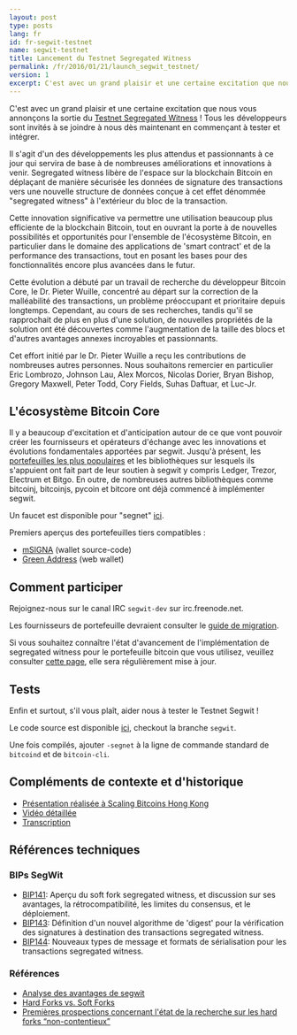```yaml
---
layout: post
type: posts
lang: fr
id: fr-segwit-testnet
name: segwit-testnet
title: Lancement du Testnet Segregated Witness
permalink: /fr/2016/01/21/launch_segwit_testnet/
version: 1
excerpt: C'est avec un grand plaisir et une certaine excitation que nous vous annonçons la sortie du Testnet Segregated Witness
---
```


C'est avec un grand plaisir et une certaine excitation que nous vous annonçons la sortie du [Testnet Segregated Witness](https://github.com/sipa/bitcoin/commits/segwit) !  Tous les développeurs sont invités à se joindre à nous dès maintenant en commençant à tester et intégrer.

Il s'agit d'un des développements les plus attendus et passionnants à ce jour qui servira de base à de nombreuses améliorations et innovations à venir. Segregated witness libère de l'espace sur la blockchain Bitcoin en déplaçant de manière sécurisée les données de signature des transactions vers une nouvelle structure de données conçue à cet effet dénommée "segregated witness" à l'extérieur du bloc de la transaction.

Cette innovation significative va permettre une utilisation beaucoup plus efficiente de la blockchain Bitcoin, tout en ouvrant la porte à de nouvelles possibilités et opportunités pour l'ensemble de l'écosystème Bitcoin, en particulier dans le domaine des applications de 'smart contract' et de la performance des transactions, tout en posant les bases pour des fonctionnalités encore plus avancées dans le futur.

Cette évolution a débuté par un travail de recherche du développeur Bitcoin Core, le Dr. Pieter Wuille, concentré au départ sur la correction de la malléabilité des transactions, un problème préoccupant et prioritaire depuis longtemps.  Cependant, au cours de ses recherches, tandis qu'il se rapprochait de plus en plus d'une solution, de nouvelles propriétés de la solution ont été découvertes comme l'augmentation de la taille des blocs et d'autres avantages annexes incroyables et passionnants. 

Cet effort initié par le Dr. Pieter Wuille a reçu les contributions de nombreuses autres personnes.  Nous souhaitons remercier en particulier Eric Lombrozo, Johnson Lau, Alex Morcos, Nicolas Dorier, Bryan Bishop, Gregory Maxwell, Peter Todd, Cory Fields, Suhas Daftuar, et Luc-Jr.

## L'écosystème Bitcoin Core

Il y a beaucoup d'excitation et d'anticipation autour de ce que vont pouvoir créer les fournisseurs et opérateurs d'échange avec les innovations et évolutions fondamentales apportées par segwit.  Jusqu'à présent, les [portefeuilles les plus populaires][segwit_adoption] et les bibliothèques sur lesquels ils s'appuient ont fait part de leur soutien à segwit y compris Ledger, Trezor, Electrum et Bitgo.  En outre, de nombreuses autres bibliothèques comme bitcoinj, bitcoinjs, pycoin et bitcore ont déjà commencé à implémenter segwit.

Un faucet est disponible pour "segnet" [ici](https://segwit.greenaddress.it/faucet/).

Premiers aperçus des portefeuilles tiers compatibles :

- [mSIGNA](https://github.com/ciphrex/mSIGNA/tree/segwit) (wallet source-code)
- [Green Address](https://segwit.greenaddress.it/) (web wallet)

## Comment participer

Rejoignez-nous sur le canal IRC `segwit-dev` sur irc.freenode.net.

Les fournisseurs de portefeuille devraient consulter le [guide de migration](/en/segwit_wallet_dev).

Si vous souhaitez connaître l'état d'avancement de l'implémentation de segregated witness pour le portefeuille bitcoin que vous utilisez, veuillez consulter [cette page][segwit_adoption], elle sera régulièrement mise à jour. 

## Tests

Enfin et surtout, s'il vous plaît, aider nous à tester le Testnet Segwit !

Le code source est disponible [ici](https://github.com/sipa/bitcoin/tree/segwit), checkout la branche `segwit`.

Une fois compilés, ajouter `-segnet` à la ligne de commande standard de `bitcoind` et de `bitcoin-cli`.

## Compléments de contexte et d'historique

- [Présentation réalisée à Scaling Bitcoins Hong Kong](https://prezi.com/lyghixkrguao/segregated-witness-and-deploying-it-for-bitcoin/)
- [Vidéo détaillée](https://bitcoincore.org/en/2015/12/14/segregated-witness)
- [Transcription](http://diyhpl.us/wiki/transcripts/scalingbitcoin/hong-kong/segregated-witness-and-its-impact-on-scalability/)

## Références techniques

### BIPs SegWit

- [BIP141](https://github.com/bitcoin/bips/blob/master/bip-0141.mediawiki): Aperçu du soft fork segregated witness, et discussion sur ses avantages, la rétrocompatibilité, les limites du consensus, et le déploiement.
- [BIP143](https://github.com/bitcoin/bips/blob/master/bip-0143.mediawiki): Définition d'un nouvel algorithme de 'digest' pour la vérification des signatures à destination des transactions segregated witness.
- [BIP144](https://github.com/bitcoin/bips/blob/master/bip-0144.mediawiki): Nouveaux types de message et formats de sérialisation pour les transactions segregated witness.

### Références

- [Analyse des avantages de segwit](http://lists.linuxfoundation.org/pipermail/bitcoin-dev/2016-January/012248.html)
- [Hard Forks vs. Soft Forks](https://petertodd.org/2016/soft-forks-are-safer-than-hard-forks)
- [Premières prospections concernant l'état de la recherche sur les hard forks “non-contentieux”](https://scalingbitcoin.org/hongkong2015/presentations/DAY1/1_overview_1_timon.pdf)

[FAQ]: https://bitcoincore.org/en/2015/12/23/capacity-increases-faq
[roadmap]: http://lists.linuxfoundation.org/pipermail/bitcoin-dev/2015-December/011865.html
[segwit_adoption]: /en/segwit_adoption
